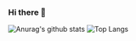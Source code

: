 ### Hi there 👋

<!--
**givecodeme/givecodeme** is a ✨ _special_ ✨ repository because its `README.md` (this file) appears on your GitHub profile.

Here are some ideas to get you started:

- 🔭 I’m currently working on ...
- 🌱 I’m currently learning ...
- 👯 I’m looking to collaborate on ...
- 🤔 I’m looking for help with ...
- 💬 Ask me about ...
- 📫 How to reach me: ...
- 😄 Pronouns: ...
- ⚡ Fun fact: ...
-->
 ![Anurag's github stats](https://github-readme-stats.vercel.app/api?username=givecodeme&theme=dark&show_icons=true) ![Top Langs](https://github-readme-stats.vercel.app/api/top-langs/?username=givecodeme&layout=compact)
